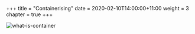 +++
title = "Containerising"
date = 2020-02-10T14:00:00+11:00
weight = 3
chapter = true
+++

![what-is-container](/images/containerising/containerising_index_ecr.png) 